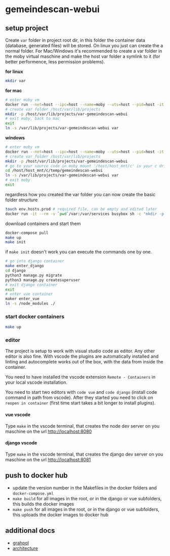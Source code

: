 # gemeindescan-webui

## setup project

Create `var` folder in project root dir, in this folder the container data (database, generated files) will be stored.
On linux you just can create the a normal folder. For Mac/Windows it's recommended to create a var folder
in the moby virtual maschine and make the host var folder a symlink to it (for better performence, less permission problems).


**for linux**
```bash
mkdir var
```

**for mac**

```bash
# enter moby vm
docker run --net=host --ipc=host --name=moby --uts=host --pid=host -it --security-opt=seccomp=unconfined --privileged --rm -v /:/host alpine ash
# create var folder /host/var/lib/projects
mkdir -p /host/var/lib/projects/var-gemeindescan-webui
# exit moby, back to mac
exit
ln -s /var/lib/projects/var-gemeindescan-webui var
```

**windows**

```bash
# enter moby vm
docker run --net=host --ipc=host --name=moby --uts=host --pid=host -it --security-opt=seccomp=unconfined --privileged --rm -v /:/host alpine ash
# create var folder /host/var/lib/projects
mkdir -p /host/var/lib/projects/var-gemeindescan-webui
# go to your source code in moby mount '/host/host_mnt/c' is your c drive
cd /host/host_mnt/c/temp/gemeindescan-webui
ln -s /var/lib/projects/var-gemeindescan-webui var
# exit moby
exit
```

regardless how you created the var folder you can now create the basic folder structure

```bash
touch env.hosts.prod # required file, can be empty and edited later
docker run -it --rm -v `pwd`/var:/var/services busybox sh -c "mkdir -p /var/services/django; mkdir -p /var/services/postgres"
```

download containers and start them

```bash
docker-compose pull
make up
make init
```

if `make init` doesn't work you can execute the commands one by one. 

```bash
# go into django container
make enter_django
cd django
python3 manage.py migrate
python3 manage.py createsuperuser
# exit django container
exit
# enter vue container
maker enter_vue
ln -s /node_modules ./
```

### start docker containers

```bash
make up
```

### editor 

The project is setup to work with visual studio code as editor. Any other editor is also fine.
With vscode the plugins are automatically installed and linting and autocomplete works out of the box, 
with the data from inside the container. 

You need to have installed the vscode extension `Remote - Containers` in your local vscode installation. 

You need to start two editors with `code vue` and `code django` (install code command in path from vscode).
After they started you need to click on `reopen in container` (first time start takes a bit longer to install plugins). 

#### vue vscode

Type `make` in the vscode terminal, that creates the node dev server on you maschine on the url [http://localhost:8080](http://localhost:8080)

#### django vscode

Type `make` in the vscode terminal, that creates the django dev server on you maschine on the url [http://localhost:8081](http://localhost:8081)

## push to docker hub

- update the version number in the Makefiles in the docker folders and `docker-compose.yml`
- `make build` for all images in the root, or in the django or vue subfolders, this builds the docker images
- `make push` for all images in the root, or in the django or vue subfolders, this uploads the docker images to docker hub

## additional docs

- [grahpql](/docs/graphql.md)
- [architecture](/docs/architecture.md)

